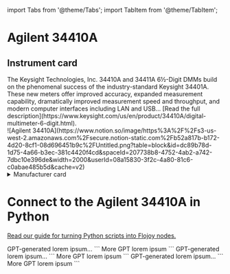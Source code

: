 import Tabs from '@theme/Tabs';
import TabItem from '@theme/TabItem';

# Agilent 34410A

## Instrument card

<div style={{ width: '50%', float: 'left', clear: 'left' }}>
The Keysight Technologies, Inc. 34410A and 34411A 6½-Digit DMMs build on the phenomenal success of the industry-standard Keysight 34401A. These new meters offer improved accuracy, expanded measurement capability, dramatically improved measurement speed and throughput, and modern computer interfaces including LAN and USB… [Read the full description](https://www.keysight.com/us/en/product/34410A/digital-multimeter-6-digit.html).
</div>

<div style={{ width: '50%', float: 'right', clear: 'right' }}>
![Agilent 34410A](https://www.notion.so/image/https%3A%2F%2Fs3-us-west-2.amazonaws.com%2Fsecure.notion-static.com%2Fb52a817b-b172-4d20-8cf1-08d696451b9c%2FUntitled.png?table=block&id=dc89b78d-1d75-4a66-b3ec-381c4420f4cd&spaceId=207738b8-4752-4ab2-a742-7dbc10e396de&width=2000&userId=08a15830-3f2c-4a80-81c6-c0abae485b5d&cache=v2)
</div>

<details><summary>Manufacturer card</summary>
  
<div style={{ width: '50%', float: 'left', clear: 'left' }}>
*Keysight Technologies, or Keysight, is an American company that manufactures electronics test and measurement equipment and software. [Website](https://www.keysight.com/us/en/home.html).*
- Headquarters: USA
- Yearly revenue: (USD): $5,420M
</div>

<div style={{ width: '50%', float: 'right', clear: 'right' }}>
![Keysight](https://www.notion.so/image/https%3A%2F%2Fs3-us-west-2.amazonaws.com%2Fsecure.notion-static.com%2F45b1e4f7-838c-4beb-8806-10d728fd191e%2FUntitled.png?table=block&id=fe3d0aee-491a-4624-8d07-c3a3ee7bf6a7&spaceId=207738b8-4752-4ab2-a742-7dbc10e396de&width=2000&userId=08a15830-3f2c-4a80-81c6-c0abae485b5d&cache=v2![image](https://github.com/flojoy-ai/docs/assets/1865834/4a7443a4-6b63-425d-acac-b4ba097fd606)
</div>

</details>

# Connect to the Agilent 34410A in Python

[Read our guide for turning Python scripts into Flojoy nodes.](https://docs.flojoy.ai/custom-nodes/creating-custom-node/)

<Tabs>
  <TabItem value="PyMeasure" label="PyMeasure" default>
    GPT-generated lorem ipsum...
    ```
    More GPT lorem ipsum
    ```
  </TabItem>
  <TabItem value="QCodes" label="QCodes">
    GPT-generated lorem ipsum...
    ```
    More GPT lorem ipsum
    ```
  </TabItem>
  <TabItem value="InstrumentKit" label="InstrumentKit">
    GPT-generated lorem ipsum...
    ```
    More GPT lorem ipsum
    ```
  </TabItem>
</Tabs>
